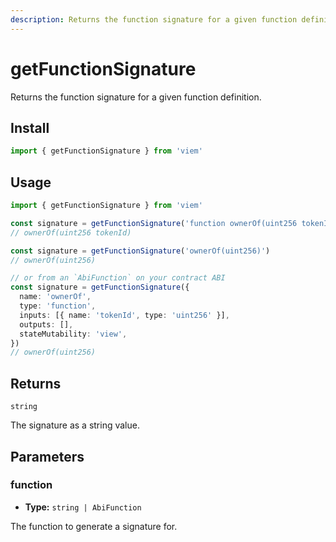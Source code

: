 ```yaml
---
description: Returns the function signature for a given function definition.
---
```


# getFunctionSignature

Returns the function signature for a given function definition.

## Install

```ts
import { getFunctionSignature } from 'viem'
```

## Usage

```ts
import { getFunctionSignature } from 'viem'

const signature = getFunctionSignature('function ownerOf(uint256 tokenId)')
// ownerOf(uint256 tokenId)

const signature = getFunctionSignature('ownerOf(uint256)')
// ownerOf(uint256)

// or from an `AbiFunction` on your contract ABI
const signature = getFunctionSignature({
  name: 'ownerOf',
  type: 'function',
  inputs: [{ name: 'tokenId', type: 'uint256' }],
  outputs: [],
  stateMutability: 'view',
})
// ownerOf(uint256)
```

## Returns

`string`

The signature as a string value.

## Parameters

### function

- **Type:** `string | AbiFunction`

The function to generate a signature for.
